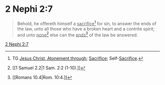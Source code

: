 # 2 Nephi 2:7

> Behold, he offereth himself a <u>sacrifice</u>[^a] for sin, to answer the ends of the law, unto all those who have a broken heart and a contrite spirit; and unto <u>none</u>[^b] else can the <u>ends</u>[^c] of the law be answered.

[2 Nephi 2:7](https://www.churchofjesuschrist.org/study/scriptures/bofm/2-ne/2?lang=eng&id=p7#p7)


[^a]: TG [Jesus Christ, Atonement through](https://www.churchofjesuschrist.org/study/scriptures/tg/jesus-christ-atonement-through?lang=eng); [Sacrifice](https://www.churchofjesuschrist.org/study/scriptures/tg/sacrifice?lang=eng); Self-[Sacrifice](https://www.churchofjesuschrist.org/study/scriptures/tg/sacrifice?lang=eng).
[^b]: [[1 Samuel 2.2|1 Sam. 2:2 (1-10).]]
[^c]: [[Romans 10.4|Rom. 10:4.]]
